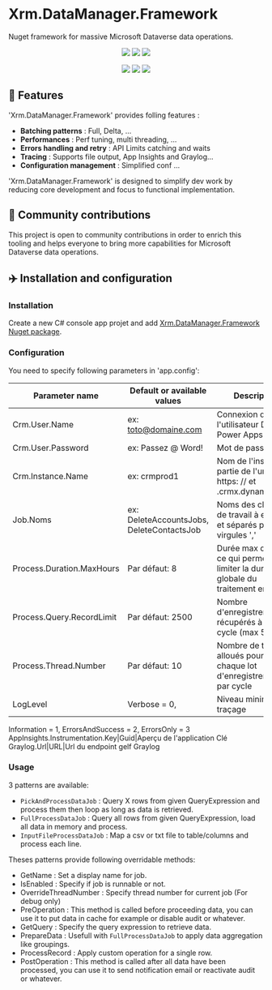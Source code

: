 # Xrm.DataManager.Framework

Nuget framework for massive Microsoft Dataverse data operations.

<p align="center">
    <a href="#repolicense" alt="Repository License">
        <img src="https://img.shields.io/github/license/AymericM78/PowerDataOps?color=yellow&label=License" /></a>
    <a href="#openissues" alt="Open Issues">
        <img src="https://img.shields.io/github/issues-raw/AymericM78/PowerDataOps?label=Open%20Issues" /></a>
    <a href="#openpr" alt="Open Pull Requests">
        <img src="https://img.shields.io/github/issues-pr-raw/AymericM78/PowerDataOps?label=Open%20Pull%20Requests" /></a>
</p>

<p align="center">
    <a href="#watchers" alt="Watchers">
        <img src="https://img.shields.io/github/watchers/AymericM78/PowerDataOps?style=social" /></a>
    <a href="#forks" alt="Forks">
        <img src="https://img.shields.io/github/forks/AymericM78/PowerDataOps?style=social" /></a>
    <a href="#stars" alt="Stars">
        <img src="https://img.shields.io/github/stars/AymericM78/PowerDataOps?style=social" /></a>
</p>

## 🚀 Features

'Xrm.DataManager.Framework' provides folling features :

- **Batching patterns** : Full, Delta, ...
- **Performances** : Perf tuning, multi threading, ...
- **Errors handling and retry** : API Limits catching and waits
- **Tracing** : Supports file output, App Insights and Graylog...
- **Configuration management** : Simplified conf ...

'Xrm.DataManager.Framework' is designed to simplify dev work by reducing core development and focus to functional implementation.

## 👐 Community contributions

This project is open to community contributions in order to enrich this tooling and helps everyone to bring more capabilities for Microsoft Dataverse data operations.

## ✈️ Installation and configuration

### Installation

Create a new C# console app projet and add [Xrm.DataManager.Framework Nuget package](https://www.nuget.org/packages/Xrm.DataManager.Framework/).

### Configuration

You need to specify following parameters in 'app.config':

Parameter name|Default or available values|Description
--------------|---------------------------|-----------
Crm.User.Name|ex: toto@domaine.com|Connexion de l'utilisateur D365 / Power Apps
Crm.User.Password|ex: Passez @ Word!|Mot de passe
Crm.Instance.Name|ex: crmprod1|Nom de l'instance, partie de l'url entre https: // et .crmx.dynamics.com
Job.Noms|ex: DeleteAccountsJobs, DeleteContactsJob|Noms des classes de travail à executer et séparés par des virgules ','
Process.Duration.MaxHours|Par défaut: 8|Durée max d'un job, ce qui permet de limiter la durée globale du traitement en HNO
Process.Query.RecordLimit|Par défaut: 2500|Nombre d'enregistrements récupérés à chaque cycle (max 5000)
Process.Thread.Number|Par défaut: 10|Nombre de thread alloués pour traiter chaque lot d'enregistrement par cycle
LogLevel|Verbose = 0,|Niveau minimal de traçage
Information = 1,
ErrorsAndSuccess = 2,
ErrorsOnly = 3
AppInsights.Instrumentation.Key|Guid|Aperçu de l'application Clé
Graylog.Url|URL|Url du endpoint gelf Graylog

### Usage

3 patterns are available:

- `PickAndProcessDataJob` : Query X rows from given QueryExpression and process them then loop as long as data is retrieved.
- `FullProcessDataJob` : Query all rows from given QueryExpression, load all data in memory and process.
- `InputFileProcessDataJob` : Map a csv or txt file to table/columns and process each line.

Theses patterns provide following overridable methods:

- GetName : Set a display name for job.
- IsEnabled : Specify if job is runnable or not.
- OverrideThreadNumber : Specify thread number for current job (For debug only)
- PreOperation : This method is called before proceeding data, you can use it to put data in cache for example or disable audit or whatever.
- GetQuery : Specify the query expression to retrieve data.
- PrepareData : Usefull with `FullProcessDataJob` to apply data aggregation like groupings.
- ProcessRecord : Apply custom operation for a single row.
- PostOperation : This method is called after all data have been processed, you can use it to send notification email or reactivate audit or whatever.





